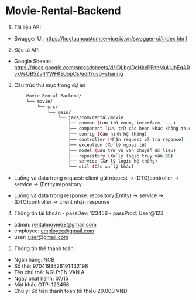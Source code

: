 # Movie-Rental-Backend

1. Tài liệu API

- Swagger UI: <https://hoctuancustomservice.io.vn/swagger-ui/index.html>

2. Đặc tả API

- Google Sheets: <https://docs.google.com/spreadsheets/d/1DLbglDcHkxPFnhMuUJhEqARvxVsQB5Zv4YWFK9JopCs/edit?usp=sharing>

3. Cấu trúc thư mục trong dự án

```bash
        Movie-Rental-Backend/
        └── movie/
            └── src/
                └── main/
                    └── java/com/rental/movie
                        ├── common (Lưu trữ enum, interface, ...)
                        ├── component (Lưu trữ các bean khác không thuộc layer nào trong three-layer)
                        ├── config (Cấu hình hệ thống)
                        ├── controller (Nhận request và trả reponse)
                        ├── exception (Xử lý ngoại lệ)
                        ├── model (Lưu trữ và vận chuyển dữ liệu)
                        ├── repository (Xử lý logic truy vấn DB)
                        ├── service (Xử lý logic hệ thống)
                        └── util (Các xử lý khác)
```

- Luồng và data trong request: client gửi request -> (DTO)controller -> service -> (Entity)repository

- Luồng và data trong response: repository(Entity) -> service -> (DTO)controller -> client nhận response

4. Thông tin tài khoản - passDev: 123456 - passProd: User@123
- admin: rentalmovie68@gmail.com
- employee: employee@gmail.com
- user: user@gmail.com
5. Thông tin thẻ thanh toán:
- Ngân hàng: NCB
- Số thẻ: 9704198526191432198
- Tên chủ thẻ: NGUYEN VAN A
- Ngày phát hành: 07/15
- Mật khẩu OTP: 123456
- Chú ý: Số tiền thanh toán tối thiểu 20.000 VND